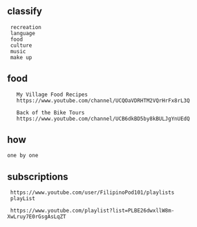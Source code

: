 ## classify
     recreation 
     language
     food
     culture
     music
     make up
     
## food
       My Village Food Recipes
       https://www.youtube.com/channel/UCQOaVDRHTM2VQrHrFx8rL3Q
       
       Back of the Bike Tours
       https://www.youtube.com/channel/UCB6dkBD5by8kBULJgYnUEdQ
       
## how
    one by one
       

## subscriptions
     https://www.youtube.com/user/FilipinoPod101/playlists
     playList
     
     https://www.youtube.com/playlist?list=PLBE26dwxllW8m-XwLruy7E0rGsgAsLqZT
     
     

        